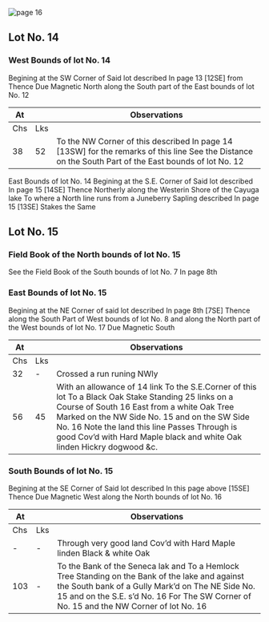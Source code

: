 ![page 16](image/fieldbook/ovid-page-16.jpg)

## Lot No. 14
### West Bounds of lot No. 14

Begining at the SW Corner of Said lot described In page 13 [12SE] from Thence Due Magnetic North along the South part of the East bounds of lot No. 12

| At |    | Observations |
| -- | -- | ------------ |
| Chs | Lks | |
| 38 | 52 | To the NW Corner of this described In page 14 [13SW] for the remarks of this line See the Distance on the South Part of the East bounds of lot No. 12 |

East Bounds of lot No. 14
Begining at the S.E. Corner of Said lot described In page 15 [14SE] Thence Northerly along the Westerin Shore of the Cayuga lake To where a North line runs from a Juneberry Sapling described In page 15 [13SE] Stakes the Same

## Lot No. 15
### Field Book of the North bounds of lot No. 15

See the Field Book of the South bounds of lot No. 7 In page 8th

### East Bounds of lot No. 15

Begining at the NE Corner of said lot described In page 8th [7SE] Thence along the South Part of West bounds of lot No. 8 and along the North part of the West bounds of lot No. 17 Due Magnetic South

| At |    | Observations |
| -- | -- | ------------ |
| Chs | Lks | |
| 32 | - | Crossed a run runing NWly |
| 56 | 45 | With an allowance of 14 link To the S.E.Corner of this lot To a Black Oak Stake Standing 25 links on a Course of South 16 East from a white Oak Tree Marked on the NW Side No. 15 and on the SW Side No. 16 Note the land this line Passes Through is good Cov’d with Hard Maple black and white Oak linden Hickry dogwood &c. |

### South Bounds of lot No. 15

Begining at the SE Corner of Said lot described In this page above [15SE] Thence Due Magnetic West along the North bounds of lot No. 16

| At |    | Observations |
| -- | -- | ------------ |
| Chs | Lks | |
| - | - | Through very good land Cov’d with Hard Maple linden Black & white Oak |
| 103 | - | To the Bank of the Seneca lak and To a Hemlock Tree Standing on the Bank of the lake and against the South bank of a Gully Mark’d on The NE Side No. 15 and on the S.E. s’d No. 16 For The SW Corner of No. 15 and the NW Corner of lot No. 16 |
